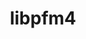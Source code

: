 ---
title: "libpfm4"
layout: cache
category: package
meta: {"versions": ["4.11.0", "4.10.1"], "compilers": ["gcc@8.3.1", "gcc@9.3.0", "gcc@8.1.0", "gcc@7.5.0", "gcc@7.3.1", "gcc@7.3.0", "gcc@7.4.0"]}
spec_files: 
 - "libpfm4@4.10.1%gcc@7.3.0 arch=linux-rhel7-x86_64": spec-0.json
 - "libpfm4@4.10.1%gcc@9.3.0 arch=linux-ubuntu20.04-ppc64le": spec-1.json
 - "libpfm4@4.11.0%gcc@7.3.1 arch=linux-amzn2-x86_64": spec-2.json
 - "libpfm4@4.10.1%gcc@7.4.0 arch=linux-ubuntu18.04-x86_64": spec-3.json
 - "libpfm4@4.11.0%gcc@7.5.0 arch=linux-ubuntu18.04-ppc64le": spec-4.json
 - "libpfm4@4.11.0%gcc@9.3.0 arch=linux-ubuntu20.04-x86_64": spec-5.json
 - "libpfm4@4.10.1%gcc@7.3.0 arch=linux-ubuntu18.04-x86_64": spec-6.json
 - "libpfm4@4.11.0%gcc@9.3.0 arch=linux-ubuntu20.04-ppc64le": spec-7.json
 - "libpfm4@4.11.0%gcc@8.1.0 arch=linux-rhel7-x86_64": spec-8.json
 - "libpfm4@4.11.0%gcc@8.1.0 arch=linux-rhel7-ppc64le": spec-9.json
 - "libpfm4@4.10.1%gcc@9.3.0 arch=linux-ubuntu20.04-x86_64": spec-10.json
 - "libpfm4@4.11.0%gcc@7.5.0 arch=linux-ubuntu18.04-x86_64": spec-11.json
 - "libpfm4@4.10.1%gcc@7.3.0 arch=linux-ubuntu18.04-ppc64le": spec-12.json
 - "libpfm4@4.11.0%gcc@8.3.1 arch=linux-rhel8-ppc64le": spec-13.json
 - "libpfm4@4.10.1%gcc@7.3.0 arch=linux-rhel8-x86_64": spec-14.json
 - "libpfm4@4.11.0%gcc@8.1.0 arch=linux-rhel7-ppc64le": spec-15.json
 - "libpfm4@4.10.1%gcc@7.3.0 arch=linux-centos7-x86_64": spec-16.json
 - "libpfm4@4.10.1%gcc@7.5.0 arch=linux-ubuntu18.04-ppc64le": spec-17.json
 - "libpfm4@4.10.1%gcc@8.1.0 arch=linux-centos7-x86_64": spec-18.json
 - "libpfm4@4.10.1%gcc@8.3.1 arch=linux-rhel8-x86_64": spec-19.json
 - "libpfm4@4.10.1%gcc@7.3.0 arch=linux-centos8-x86_64": spec-20.json
 - "libpfm4@4.10.1%gcc@7.3.0 arch=linux-centos7-ppc64le": spec-21.json
 - "libpfm4@4.11.0%gcc@8.3.1 arch=linux-rhel8-x86_64": spec-22.json
 - "libpfm4@4.10.1%gcc@7.5.0 arch=linux-ubuntu18.04-x86_64": spec-23.json
 - "libpfm4@4.10.1%gcc@8.3.1 arch=linux-rhel8-aarch64": spec-24.json
 - "libpfm4@4.10.1%gcc@8.3.1 arch=linux-centos8-ppc64le": spec-25.json
 - "libpfm4@4.10.1%gcc@8.3.1 arch=linux-rhel8-ppc64le": spec-26.json
 - "libpfm4@4.10.1%gcc@8.1.0 arch=linux-centos7-ppc64le": spec-27.json
 - "libpfm4@4.11.0%gcc@7.5.0 arch=linux-ubuntu18.04-x86_64": spec-28.json
 - "libpfm4@4.10.1%gcc@7.3.0 arch=linux-rhel7-ppc64le": spec-29.json
 - "libpfm4@4.10.1%gcc@8.1.0 arch=linux-rhel7-x86_64": spec-30.json
 - "libpfm4@4.10.1%gcc@8.3.1 arch=linux-centos8-x86_64": spec-31.json
 - "libpfm4@4.11.0%gcc@7.5.0 arch=linux-ubuntu18.04-ppc64le": spec-32.json
 - "libpfm4@4.10.1%gcc@8.1.0 arch=linux-rhel7-ppc64le": spec-33.json
 - "libpfm4@4.10.1%gcc@8.1.0 arch=linux-rhel7-power8le": spec-34.json
 - "libpfm4@4.10.1%gcc@7.5.0 arch=linux-ubuntu18.04-aarch64": spec-35.json
 - "libpfm4@4.11.0%gcc@8.1.0 arch=linux-rhel7-x86_64": spec-36.json
 - "libpfm4@4.10.1%gcc@7.5.0 arch=linux-ubuntu18.04-power8le": spec-37.json

---